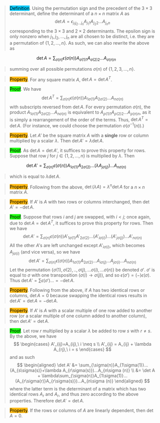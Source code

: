 > <span style="background-color: #03cafc; color: black;">Definition</span>. Using the permutation sign and the precedent of the $3\times 3$ determinant, define the determinant of a $n \times n$ matrix $A$ as 
$$
\det A = \epsilon_{j_1 j_2 ... j_n}A_{j_1 1} A_{j_2 2} ... A_{j_n n}
$$
> corresponding to the $3\times 3$ and $2\times 2$ determinants. The epsilon sign is only nonzero when $j_1, j_2, ..., j_n$ are all chosen to be distinct, i.e. they are a permutation of $\{1,2,...,n\}$. As such, we can also rewrite the above as

$$
\det A = \sum_{\sigma(n)}\epsilon(\sigma(n))A_{\sigma(1) 1}A_{\sigma(2) 2} ... A_{\sigma(n) n}
$$
> summing over all possible permutations $\sigma(n)$ of $\{1,2,3,...,n\}$.

> <span style="background-color: #ffb812; color: black;">Property</span>. For any square matrix $A$, $\det A = \det A^T$.

> <span style="background-color: #1eff12; color: black;">Proof</span>. We have
$$
\det A^T = \sum_{\sigma(n)}\epsilon(\sigma(n))A_{1 \sigma(1)}A_{2 \sigma(2)} ... A_{n \sigma(n)}
$$
> with subscripts reversed from $\det A$. For every permutation $\sigma(n)$, the product $A_{1\sigma(1)}A_{2\sigma(2)}...A_{n\sigma(n)}$ is equivalent to $A_{\rho(1) 1}A_{\rho(2) 2}...A_{\rho(n) n}$, as it is simply a rearrangement of the order of the terms. Thus, $\det A^T = \det A$. (For instance, we could choose the permutation $\sigma(\sigma^{-1}(n))$.)

> <span style="background-color: #ffb812; color: black;">Property</span>. Let $A'$ be the square matrix $A$ with a **single** row or column multiplied by a scalar $\lambda$. Then $\det A' = \lambda \det A$.

> <span style="background-color: #1eff12; color: black;">Proof</span>. As $\det A = \det A'$, it suffices to prove this property for rows. Suppose that row $j$ for $j \in \{1,2,...,n\}$ is multiplied by $\lambda$. Then 

$$
\det A' = \sum_{\sigma(n)}\epsilon(\sigma(n))A_{1 \sigma(1)}A_{2 \sigma(2)} ... (\lambda A_{j \sigma(j)}) ... A_{n \sigma(n)}
$$
> which is equal to $\lambda \det A$.

> <span style="background-color: #ffb812; color: black;">Property</span>. Following from the above, $\det(\lambda A)=\lambda^n \det A$ for a $n\times n$ matrix $A$.

> <span style="background-color: #ffb812; color: black;">Property</span>. If $A'$ is $A$ with two rows or columns interchanged, then $\det A' = - \det A$.

> <span style="background-color: #1eff12; color: black;">Proof</span>. Suppose that rows $i$ and $j$ are swapped, with $i < j$; once again, due to $\det A = \det A^T$, it suffices to prove this property for rows. Then we have
$$
\det A' = \sum_{\sigma(n)}\epsilon(\sigma(n))A'_{1 \sigma(1)}A'_{2 \sigma(2)} ... (A'_{i\sigma(i)})...(A'_{j\sigma(j)})...A'_{n\sigma(n)}
$$
> All the other $A'$s are left unchanged except $A'_{i\sigma(i)}$, which becomes $A_{j\sigma(i)}$ (and vice versa), so we have
$$
\det A' = \sum_{\sigma(n)}\epsilon(\sigma(n))A_{1\sigma(1)}A_{2\sigma(2)}...A_{i\sigma(j)}...A_{j\sigma(i)}...A_{n\sigma (n)}
$$
> Let the permutation $\{\sigma(1), \sigma(2),..,\sigma(j),...\sigma(i),...\sigma(n)\}$ be denoted $\sigma'$. $\sigma'$ is equal to $\sigma$ with one transposition ($\sigma(i) \to \sigma(j)$), and so $\epsilon(\sigma')=(-)\epsilon(\sigma)$. Thus $\det A' = \sum \epsilon(\sigma') ... = - \det A$.

> <span style="background-color: #ffb812; color: black;">Property</span>. Following from the above, if $A$ has two identical rows or columns, $\det A = 0$ because swapping the identical rows results in $\det A' = \det A = - \det A$.

> <span style="background-color: #ffb812; color: black;">Property</span>. If $A'$ is $A$ with a scalar multiple of one row added to another row (or a scalar multiple of one column added to another column), then $\det A' = \det A$.

> <span style="background-color: #1eff12; color: black;">Proof</span>. Let row $r$ multiplied by a scalar $\lambda$ be added to row $s$ with $r \neq s$. By the above, we have
$$
\begin{cases}
A'_{ij}=A_{ij},\ i \neq s \\
A'_{ij} = A_{ij} + \lambda A_{rj},\ i = s
\end{cases}
$$
> and as such
$$
\begin{aligned}
\det A' &= \sum_{\sigma(n)}A_{1\sigma(1)}...(A_{s\sigma(s)}+\lambda A_{r\sigma(s)})...A_{n\sigma (n)} \\ 
&= \det A + \lambda\sum_{\sigma(n)}A_{1\sigma(1)}...(A_{r\sigma(r)}A_{r\sigma(s)})...A_{n\sigma (n)}
\end{aligned}
$$
> where the latter term is the determinant of a matrix which has two identical rows $A_r$ and $A_r$, and thus zero according to the above properties. Therefore $\det A' = \det A$.

> <span style="background-color: #ffb812; color: black;">Property</span>. If the rows or columns of $A$ are linearly dependent, then $\det A = 0$. 